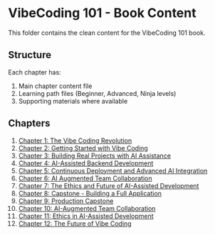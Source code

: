 # VibeCoding 101 - Book Content

This folder contains the clean content for the VibeCoding 101 book.

## Structure

Each chapter has:
1. Main chapter content file
2. Learning path files (Beginner, Advanced, Ninja levels)
3. Supporting materials where available

## Chapters

1. [Chapter 1: The Vibe Coding Revolution](Chapter_01/)
2. [Chapter 2: Getting Started with Vibe Coding](Chapter_02/)
3. [Chapter 3: Building Real Projects with AI Assistance](Chapter_03/)
4. [Chapter 4: AI-Assisted Backend Development](Chapter_04/)
5. [Chapter 5: Continuous Deployment and Advanced AI Integration](Chapter_05/)
6. [Chapter 6: AI Augmented Team Collaboration](Chapter_06/)
7. [Chapter 7: The Ethics and Future of AI-Assisted Development](Chapter_07/)
8. [Chapter 8: Capstone - Building a Full Application](Chapter_08/)
9. [Chapter 9: Production Capstone](Chapter_09/)
10. [Chapter 10: AI-Augmented Team Collaboration](Chapter_10/)
11. [Chapter 11: Ethics in AI-Assisted Development](Chapter_11/)
12. [Chapter 12: The Future of Vibe Coding](Chapter_12/)
